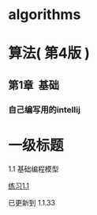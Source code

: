 # algorithms

算法( 第4版 )
=====
第1章  基础
----
### 自己编写用的intellij

# 一级标题  

1.1 基础编程模型

[练习1.1](https://github.com/BEFORE-4/algorithms/tree/master/src/test/chap1/chap1_1 "1.1节习题解答")

已更新到 1.1.33
